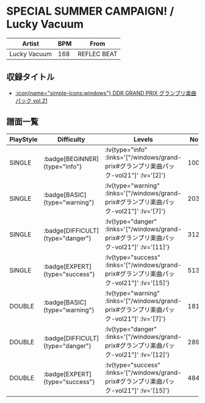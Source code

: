 # SPECIAL SUMMER CAMPAIGN! / Lucky Vacuum

|Artist|BPM|From|
|------|---|----|
|Lucky Vacuum|168|REFLEC BEAT|

## 収録タイトル

- [ :icon{name="simple-icons:windows"} DDR GRAND PRIX グランプリ楽曲パック vol.21](/windows/grand-prix#グランプリ楽曲パック-vol21)

## 譜面一覧

|PlayStyle|Difficulty|Levels|Notes|Movie|
|---------|----------|------|-----|-----|
|SINGLE| :badge[BEGINNER]{type="info"} | :lv{type="info" :links='["/windows/grand-prix#グランプリ楽曲パック-vol21"]' :lv='[2]'} |100/0||
|SINGLE| :badge[BASIC]{type="warning"} | :lv{type="warning" :links='["/windows/grand-prix#グランプリ楽曲パック-vol21"]' :lv='[7]'} |203/7||
|SINGLE| :badge[DIFFICULT]{type="danger"} | :lv{type="danger" :links='["/windows/grand-prix#グランプリ楽曲パック-vol21"]' :lv='[11]'} |312/17||
|SINGLE| :badge[EXPERT]{type="success"} | :lv{type="success" :links='["/windows/grand-prix#グランプリ楽曲パック-vol21"]' :lv='[15]'} |513/25||
|DOUBLE| :badge[BASIC]{type="warning"} | :lv{type="warning" :links='["/windows/grand-prix#グランプリ楽曲パック-vol21"]' :lv='[7]'} |181/5||
|DOUBLE| :badge[DIFFICULT]{type="danger"} | :lv{type="danger" :links='["/windows/grand-prix#グランプリ楽曲パック-vol21"]' :lv='[12]'} |289/24||
|DOUBLE| :badge[EXPERT]{type="success"} | :lv{type="success" :links='["/windows/grand-prix#グランプリ楽曲パック-vol21"]' :lv='[15]'} |484/16||
